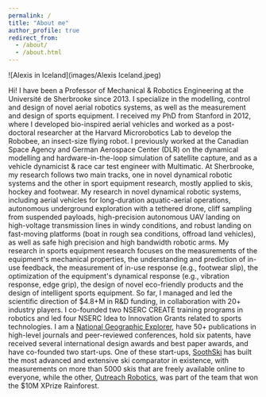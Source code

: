 ```yaml
---
permalink: /
title: "About me"
author_profile: true
redirect_from: 
  - /about/
  - /about.html
---
```


![Alexis in Iceland](images/Alexis Iceland.jpeg)


Hi! I have been a Professor of Mechanical & Robotics Engineering at the Université de Sherbrooke since 2013. I specialize in the modelling, control and design of novel aerial robotics systems, as well as the measurement and design of sports equipment. I received my PhD from Stanford in 2012, where I developed bio-inspired aerial vehicles and worked as a post-doctoral researcher at the Harvard Microrobotics Lab to develop the Robobee, an insect-size flying robot. I previously worked at the Canadian Space Agency and German Aerospace Center (DLR) on the dynamical modelling and hardware-in-the-loop simulation of satellite capture, and as a vehicle dynamicist & race car test engineer with Multimatic. At Sherbrooke, my research follows two main tracks, one in novel dynamical robotic systems and the other in sport equipment research, mostly applied to skis, hockey and footwear. My research in novel dynamical robotic systems, including aerial vehicles for long-duration aquatic-aerial operations, autonomous underground exploration with a tethered drone, cliff sampling from suspended payloads, high-precision autonomous UAV landing on high-voltage transmission lines in windy conditions, and robust landing on fast-moving platforms (boat in rough sea conditions, offroad land vehicles), as well as safe high precision and high bandwidth robotic arms. My research in sports equipment research focuses on the measurements of the equipment's mechanical properties, the understanding and prediction of in-use feedback, the measurement of in-use response (e.g., footwear slip), the optimization of the equipment's dynamical response (e.g., vibration response, edge grip), the design of novel eco-friendly products and the design of intelligent sports equipment. So far, I managed and led the scientific direction of $4.8+M in R&D funding, in collaboration with 20+ industry players. I co-founded two NSERC CREATE training programs in robotics and led four NSERC Idea to Innovation Grants related to sports technologies. I am a [National Geographic Explorer](https://explorers.nationalgeographic.org/directory/alexis-lussier-desbiens), have 50+ publications in high-level journals and peer-reviewed conferences, hold six patents, have received several international design awards and best paper awards, and have co-founded two start-ups. One of these start-ups, [SoothSki](https://soothski.com/) has built the most advanced and extensive ski comparator in existence, with measurements on more than 5000 skis that are freely available online to everyone, while the other, [Outreach Robotics](https://outreachrobotics.com/), was part of the team that won the $10M XPrize Rainforest.  

